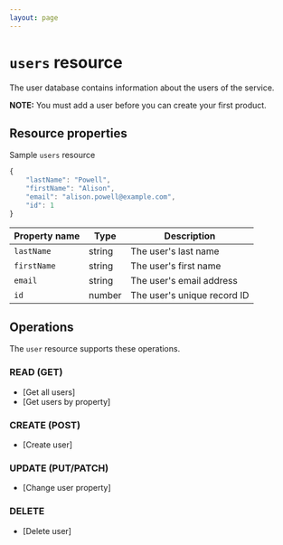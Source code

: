 ```yaml
---
layout: page
---
```


# `users` resource

The user database contains information about the users of the service.

**NOTE:** You must add a user before you can create your first product.

## Resource properties

Sample `users` resource

```js
{
    "lastName": "Powell",
    "firstName": "Alison",
    "email": "alison.powell@example.com",
    "id": 1
}
```

| Property name | Type | Description |
| ------------- | ----------- | ----------- |
| `lastName` | string | The user's last name |
| `firstName` | string | The user's first name |
| `email` | string | The user's email address |
| `id` | number | The user's unique record ID |

## Operations

The `user` resource supports these operations.

### READ (GET)

* [Get all users]
* [Get users by property]

### CREATE (POST)

* [Create user]

### UPDATE (PUT/PATCH)

* [Change user property]

### DELETE

* [Delete user]
